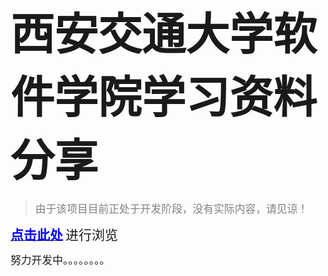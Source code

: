 # <span style="font-size: 2.5em; font-weight: bold;">西安交通大学软件学院学习资料分享</span>

> <span style="font-size: 1.2em; font-weight: normal; color: gray;">由于该项目目前正处于开发阶段，没有实际内容，请见谅！</span>

[<span style="font-size: 1.5em; font-weight: bold; color: blue;">点击此处</span>](https://l-m-s-f-x-s.github.io/#/README) <span style="font-size: 1.5em;">进行浏览</span>

<span style="font-size: 1.2em; font-weight: lighter;">努力开发中。。。。。。。。</span>
